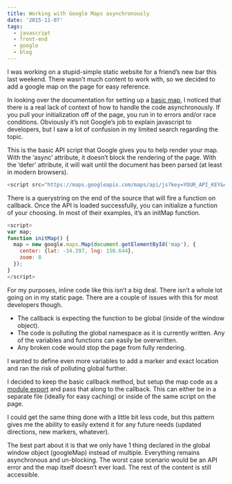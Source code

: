 ```yaml
---
title: Working with Google Maps asynchronously
date: '2015-11-07'
tags:
  - javascript
  - front-end
  - google
  - blog
---
```


I was working on a stupid-simple static website for a friend’s new bar this last weekend. There wasn’t much content to work with, so we decided to add a google map on the page for easy reference.

In looking over the documentation for setting up a [basic map](https://developers.google.com/maps/documentation/javascript/examples/map-simple), I noticed that there is a real lack of context of how to handle the code asynchronously. If you pull your initialization off of the page, you run in to errors and/or race conditions. Obviously it’s not Google’s job to explain javascript to developers, but I saw a lot of confusion in my limited search regarding the topic.

This is the basic API script that Google gives you to help render your map. With the ‘async’ attribute, it doesn’t block the rendering of the page. With the ‘defer’ attribute, it will wait until the document has been parsed (at least in modern browsers).

```js
<script src="https://maps.googleapis.com/maps/api/js?key=YOUR_API_KEY&callback=initMap" async defer></script>
```

There is a querystring on the end of the source that will fire a function on callback. Once the API is loaded successfully, you can initialize a function of your choosing. In most of their examples, it’s an initMap function.

```js
<script>
var map;
function initMap() {
  map = new google.maps.Map(document.getElementById('map'), {
    center: {lat: -34.397, lng: 150.644},
    zoom: 8
  });
}
</script>
```

For my purposes, inline code like this isn’t a big deal. There isn’t a whole lot going on in my static page. There are a couple of issues with this for most developers though.

* The callback is expecting the function to be global (inside of the window object).
* The code is polluting the global namespace as it is currently written. Any of the variables and functions can easily be overwritten.
* Any broken code would stop the page from fully rendering.

I wanted to define even more variables to add a marker and exact location and ran the risk of polluting global further.

I decided to keep the basic callback method, but setup the map code as a [module export](http://www.adequatelygood.com/JavaScript-Module-Pattern-In-Depth.html) and pass that along to the callback. This can either be in a separate file (ideally for easy caching) or inside of the same script on the page.

<script src="https://gist.github.com/bunnyhawk/126fb1508e71088f1be1.js"></script>

I could get the same thing done with a little bit less code, but this pattern gives me the ability to easily extend it for any future needs (updated directions, new markers, whatever).

The best part about it is that we only have 1 thing declared in the global window object (googleMap) instead of multiple. Everything remains asynchronous and un-blocking. The worst case scenario would be an API error and the map itself doesn’t ever load. The rest of the content is still accessible.